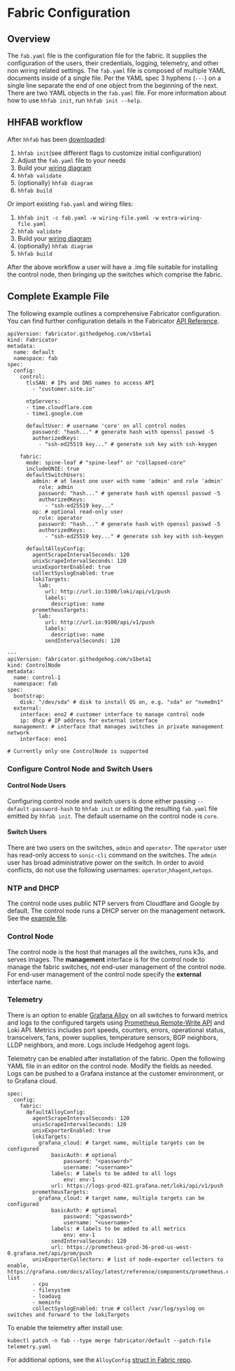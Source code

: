 # Fabric Configuration
## Overview
The `fab.yaml` file is the configuration file for the fabric. It supplies
the configuration of the users, their credentials, logging, telemetry, and 
other non wiring related settings. The `fab.yaml` file is composed of multiple 
YAML documents inside of a single file. Per the YAML spec 3 hyphens (`---`) on 
a single line separate the end of one object from the beginning of the next. 
There are two YAML objects in the `fab.yaml` file. For more information about 
how to use `hhfab init`, run `hhfab init --help`.

## HHFAB workflow

After `hhfab` has been [downloaded](../getting-started/download.md):

1. `hhfab init`(see different flags to customize initial configuration)
1. Adjust the `fab.yaml` file to your needs
1. Build your [wiring diagram](build-wiring.md)
1. `hhfab validate`
1. (optionally) `hhfab diagram`
1. `hhfab build`

Or import existing `fab.yaml` and wiring files:

1. `hhfab init -c fab.yaml -w wiring-file.yaml -w extra-wiring-file.yaml`
1. `hhfab validate`
1. Build your [wiring diagram](build-wiring.md)
1. (optionally) `hhfab diagram`
1. `hhfab build`

After the above workflow a user will have a .img file suitable for installing the control node, then bringing up the switches which comprise the fabric.

## Complete Example File

The following example outlines a comprehensive Fabricator configuration. You can find further configuration details in the Fabricator [API Reference](../../reference/include-fab-api/).

``` { .yaml .annotate title="fab.yaml" linenums="1"} 
apiVersion: fabricator.githedgehog.com/v1beta1
kind: Fabricator
metadata:
  name: default
  namespace: fab
spec:
  config:
    control:
      tlsSAN: # IPs and DNS names to access API
        - "customer.site.io"

      ntpServers:
      - time.cloudflare.com
      - time1.google.com

      defaultUser: # username 'core' on all control nodes
        password: "hash..." # generate hash with openssl passwd -5
        authorizedKeys:
          - "ssh-ed25519 key..." # generate ssh key with ssh-keygen

    fabric:
      mode: spine-leaf # "spine-leaf" or "collapsed-core"
      includeONIE: true
      defaultSwitchUsers:
        admin: # at least one user with name 'admin' and role 'admin'
          role: admin
          password: "hash..." # generate hash with openssl passwd -5
          authorizedKeys:
            - "ssh-ed25519 key..."
        op: # optional read-only user
          role: operator
          password: "hash..." # generate hash with openssl passwd -5
          authorizedKeys:
            - "ssh-ed25519 key..." # generate ssh key with ssh-keygen

      defaultAlloyConfig:
        agentScrapeIntervalSeconds: 120
        unixScrapeIntervalSeconds: 120
        unixExporterEnabled: true
        collectSyslogEnabled: true
        lokiTargets:
          lab:
            url: http://url.io:3100/loki/api/v1/push
            labels:
              descriptive: name
        prometheusTargets:
          lab:
            url: http://url.io:9100/api/v1/push
            labels:
              descriptive: name
            sendIntervalSeconds: 120

---
apiVersion: fabricator.githedgehog.com/v1beta1
kind: ControlNode
metadata:
  name: control-1
  namespace: fab
spec:
  bootstrap:
    disk: "/dev/sda" # disk to install OS on, e.g. "sda" or "nvme0n1"
  external:
    interface: eno2 # customer interface to manage control node
    ip: dhcp # IP address for external interface
  management: # interface that manages switches in private management network
    interface: eno1

# Currently only one ControlNode is supported
```

### Configure Control Node and Switch Users

#### Control Node Users
Configuring control node and switch users is done either passing 
`--default-password-hash` to `hhfab init` or editing the resulting `fab.yaml` 
file emitted by `hhfab init`.  The default username on the control node is
`core`.

#### Switch Users
There are two users on the switches, `admin` and `operator`. The `operator` user has
read-only access to `sonic-cli` command on the switches. The `admin` user has
broad administrative power on the switch. 
In order to avoid conflicts, do not use the following usernames: `operator`,`hhagent`,`netops`.

### NTP and DHCP
The control node uses public NTP servers from Cloudflare and Google by default.
The control node runs a DHCP server on the management network. See the [example
file](#complete-example-file).

### Control Node
The control node is the host that manages all the switches, runs k3s, and serves images. 
The **management** interface is for the control node to manage the fabric 
switches, *not* end-user management of the control node. For end-user 
management of the control node specify the **external** interface name.

### Telemetry

There is an option to enable [Grafana
Alloy](https://grafana.com/docs/alloy/latest/) on all switches to forward metrics and logs to the configured targets using
[Prometheus Remote-Write
API](https://prometheus.io/docs/specs/prw/remote_write_spec/) and Loki API. Metrics includes port speeds, counters, 
errors, operational status, transceivers, fans, power supplies, temperature
sensors, BGP neighbors, LLDP neighbors, and more. Logs include Hedgehog agent logs.

Telemetry can be enabled after installation of the fabric. Open the following
YAML file in an editor on the control node. Modify the fields as needed. Logs
can be pushed to a Grafana instance at the customer environment, or to Grafana
cloud.

```{ .yaml title="telemetry.yaml" linenums="1" }
spec:
  config:
    fabric:
      defaultAlloyConfig:
        agentScrapeIntervalSeconds: 120
        unixScrapeIntervalSeconds: 120
        unixExporterEnabled: true
        lokiTargets:
          grafana_cloud: # target name, multiple targets can be configured
              basicAuth: # optional
                  password: "<password>"
                  username: "<username>"
              labels: # labels to be added to all logs
                  env: env-1
              url: https://logs-prod-021.grafana.net/loki/api/v1/push
        prometheusTargets:
          grafana_cloud: # target name, multiple targets can be configured
              basicAuth: # optional
                  password: "<password>"
                  username: "<username>"
              labels: # labels to be added to all metrics
                  env: env-1
              sendIntervalSeconds: 120
              url: https://prometheus-prod-36-prod-us-west-0.grafana.net/api/prom/push
        unixExporterCollectors: # list of node-exporter collectors to enable, https://grafana.com/docs/alloy/latest/reference/components/prometheus.exporter.unix/#collectors-list
        - cpu
        - filesystem
        - loadavg
        - meminfo
        collectSyslogEnabled: true # collect /var/log/syslog on switches and forward to the lokiTargets
```

To enable the telemetry after install use:

``` shell
kubectl patch -n fab --type merge fabricator/default --patch-file telemetry.yaml
```

For additional options, see the `AlloyConfig` [struct in Fabric repo](https://github.com/githedgehog/fabric/blob/master/api/meta/alloy.go).

